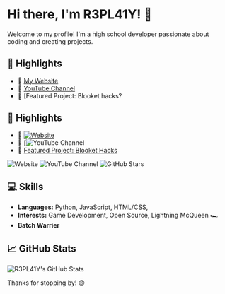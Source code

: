 # Hi there, I'm R3PL41Y! 👋

Welcome to my profile! I'm a high school developer passionate about coding and creating projects.

## 🌟 Highlights
- 🔗 [My Website](https://r3p41y.github.io/R3PL4Y-S-Website/)
- 🎥 [YouTube Channel](https://www.youtube.com/@R3PL4Y-dev)
- 🚀 [Featured Project: Blooket hacks?

## 🌟 Highlights

- 🔗 [![Website](https://img.shields.io/badge/My_Website-Live-blue?style=flat&logo=github)](https://r3p41y.github.io/R3PL4Y-S-Website/)
- 🎥 [![YouTube Channel](https://img.shields.io/youtube/channel/subscribers/UC1234567890?style=social)
- 🚀 [Featured Project: Blooket Hacks](https://github.com/R3PL41Y/Blooket-Helper)



![Website](https://img.shields.io/badge/My_Website-Live-blue?style=flat&logo=github)
![YouTube Channel](https://img.shields.io)
![GitHub Stars](https://img.shields.io/github/stars/R3PL41Y?style=social)

## 💻 Skills
- **Languages:** Python, JavaScript, HTML/CSS, 
- **Interests:** Game Development, Open Source, Lightning McQueen 🏎️
- **Batch Warrier**

## 📈 GitHub Stats
![R3PL41Y's GitHub Stats](https://github-readme-stats.vercel.app/api?username=R3PL41Y&show_icons=true&theme=radical)

Thanks for stopping by! 😊
